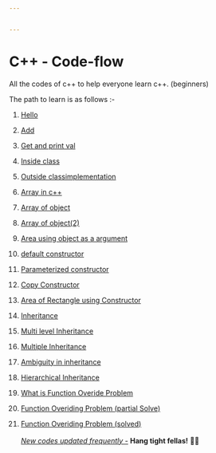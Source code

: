 ```yaml
---


---
```


<h1 id="c---code-flow">C++ - Code-flow</h1>
<p>All the codes of c++ to help everyone learn c++. (beginners)</p>
<p>The path to learn is as follows :-</p>
<ol>
<li>
<p><a href="http://bit.ly/hello-cpp">Hello</a></p>
</li>
<li>
<p><a href="http://bit.ly/add-cpp">Add</a></p>
</li>
<li>
<p><a href="https://github.com/code-mazdor/lorem-ipsum.cpp-/tree/master/get_%26_print_a_number">Get and print val</a></p>
</li>
<li>
<p><a href="http://bit.ly/inside-class">Inside class</a></p>
</li>
<li>
<p><a href="http://bit.ly/outside-class">Outside classimplementation</a></p>
</li>
<li>
<p><a href="https://github.com/code-mazdor/lorem-ipsum.cpp-/blob/master/array%20in%20c%20%2B%2B.cpp">Array in c++</a></p>
</li>
<li>
<p><a href="https://github.com/code-mazdor/lorem-ipsum.cpp-/blob/master/array%20of%20objects.cpp">Array of object</a></p>
</li>
<li>
<p><a href="https://github.com/code-mazdor/lorem-ipsum.cpp-/blob/master/array%20of%20object%20(2).cpp"> Array of object(2)</a></p>
</li>
<li>
<p><a href="https://github.com/code-mazdor/lorem-ipsum.cpp-/blob/master/area%20using%20object%20as%20a%20argument.cpp">Area using object as a argument</a></p>
</li>
<li>
<p><a href="https://github.com/code-mazdor/lorem-ipsum.cpp-/tree/master/defaut%20constructor">default constructor</a></p>
</li>
<li>
<p><a href="https://github.com/code-mazdor/lorem-ipsum.cpp-/blob/master/parameterized%20constr.cpp">Parameterized constructor</a></p>
</li>
<li>
<p><a href="https://github.com/code-mazdor/lorem-ipsum.cpp-/tree/master/copy%20constructor">Copy Constructor</a></p>
</li>
<li>
<p><a href="https://github.com/code-mazdor/lorem-ipsum.cpp-/tree/master/area%20of%20rectangle%20constrc">Area of Rectangle using Constructor</a></p>
</li>
<li>
<p><a href="https://github.com/code-mazdor/lorem-ipsum.cpp-/blob/master/inheritance.cpp">Inheritance</a></p>
</li>
<li>
<p><a href="https://github.com/code-mazdor/lorem-ipsum.cpp-/tree/master/multi%20inheritance.cpp">Multi level Inheritance </a></p>
</li>
<li>
<p><a href="https://github.com/code-mazdor/lorem-ipsum.cpp-/blob/master/multiple%20inheritance.cpp">Multiple Inheritance </a></p>
</li>
<li>
<p><a href="https://github.com/code-mazdor/lorem-ipsum.cpp-/blob/master/ambiguity.cpp">Ambiguity in inheritance</a></p>
</li>
<li>
<p><a href="https://github.com/code-mazdor/lorem-ipsum.cpp-/blob/master/Hierarchical%20Inheritance%20in%20C++.cpp">Hierarchical Inheritance </a></p>
</li>
<li>
<p><a href="https://github.com/code-mazdor/lorem-ipsum.cpp-/blob/master/overide%20problem.cpp">What is Function Overide Problem</a></p>
</li>
<li>
<p><a href="https://github.com/code-mazdor/lorem-ipsum.cpp-/blob/master/fUCTION%20OVERDING.cpp">Function Overiding Problem (partial Solve)</a></p>
</li>
<li>
<p><a href="https://github.com/code-mazdor/lorem-ipsum.cpp-/blob/master/Function%20overiding%20%28solved%29.cpp">Function Overiding Problem (solved)<br>
</a><br>
<a href="https://github.com/code-mazdor/lorem-ipsum.cpp-/graphs/contributors"><em>New codes updated frequently -</em></a>  <strong>Hang tight fellas!</strong> 🤞🏽</p>
</li>
</ol>

